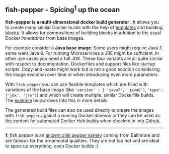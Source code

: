 ## fish-pepper - Spicing<sup>[1](#user-content-f1)</sup> up the ocean

**fish-pepper is a multi-dimensional docker build generator** .  It
allows you to create many similar Docker builds with the help of
[templates](#templates) and building [blocks](#blocks). It allows for
*compositions* of building blocks in addition to the usual Docker
*inheritance* from base images.

For example consider a **Java base image**: Some users
might require Java 7, some want Java 8. For running Microservices a
JRE might be sufficient. In other use cases you need a full JDK. These
four variants are all quite similar with respect to documentation,
Dockerfiles and support files like startup scripts.  Copy-and-paste
might work but is not a good solution considering the image evolution
over time or when introducing even more parameters.

With `fish-pepper` you can use flexible templates which are filled
with variations of the base image (like `'version' :
[ 'java7', 'java8']`, `'type': ['jdk', 'jre']`) and which will create
multiple, similar Dockerfile builds. The [example](example) below
dives into this in more details.

The generated build files can also be used directly to create the
images with `fish-pepper` against a running Docker daemon or they can
be used as the content for automated Docker Hub builds when checked in
into Github.

-----

<b id="f1">1</b>: *fish pepper* is an
[ancient chili pepper variety](http://www.motherearthnews.com/organic-gardening/fish-pepper-zmaz09amzraw.aspx)
coming from Baltimore and are famous for the ornamental
qualities. They are not too hot and are ideal to spice up everything, even Docker builds :)
